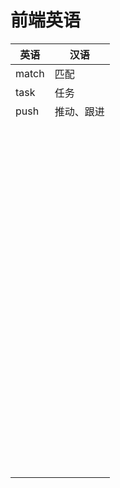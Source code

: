 # 前端英语

| 英语  | 汉语       |
| ----- | ---------- |
| match | 匹配       |
| task  | 任务       |
| push  | 推动、跟进 |
|       |            |
|       |            |
|       |            |
|       |            |
|       |            |
|       |            |
|       |            |
|       |            |
|       |            |
|       |            |
|       |            |
|       |            |
|       |            |
|       |            |
|       |            |
|       |            |
|       |            |
|       |            |
|       |            |
|       |            |
|       |            |
|       |            |
|       |            |
|       |            |
|       |            |
|       |            |
|       |            |
|       |            |
|       |            |
|       |            |
|       |            |
|       |            |
|       |            |
|       |            |
|       |            |
|       |            |
|       |            |
|       |            |
|       |            |
|       |            |
|       |            |
|       |            |
|       |            |
|       |            |
|       |            |
|       |            |
|       |            |
|       |            |
|       |            |
|       |            |
|       |            |
|       |            |
|       |            |
|       |            |
|       |            |
|       |            |
|       |            |
|       |            |
|       |            |
|       |            |
|       |            |
|       |            |
|       |            |
|       |            |
|       |            |
|       |            |
|       |            |
|       |            |
|       |            |
|       |            |
|       |            |
|       |            |
|       |            |
|       |            |
|       |            |
|       |            |
|       |            |
|       |            |
|       |            |
|       |            |
|       |            |
|       |            |
|       |            |
|       |            |
|       |            |
|       |            |
|       |            |
|       |            |
|       |            |
|       |            |
|       |            |
|       |            |
|       |            |
|       |            |
|       |            |

